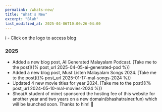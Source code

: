 ```yaml
---
permalink: /whats-new/
title: "What's New"
excerpt: "Blah"
last_modified_at: 2025-04-06T10:00:26-04:00
---
```


ℹ️ - Click on the logo to access blog

### 2025

- Added a new blog post, AI Generated Malayalam Podcast. [Take me to the post]({% post_url 2025-04-05-ai-generated-pod %})
- Added a new blog post, Must Listen Malayalam Songs 2024. [Take me to the post]({% post_url 2025-01-17-mal-songs-2024 %})
- Updated 4 new movie titles for year 2024. [Take me to the post]({% post_url 2024-05-10-mal-movies-2024 %})
- Shea(A student of mine) sponsored the hosting fee of this website for another year and two years on a new domain(bhashatrainer.fun) which will be launched soon. Thanks to him! 🥳
